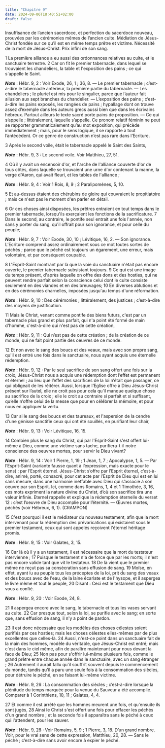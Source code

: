 ```yaml
---
title: "Chapitre 9"
date: 2024-09-06T18:40:51+02:00
draft: false
---
```



Insuffisance de l’ancien sacerdoce, et perfection du sacerdoce nouveau, prouvées par les cérémonies mêmes de l’ancien culte.
Médiation de Jésus-Christ fondée sur ce qu’il est en même temps prêtre et victime.
Nécessité de la mort de Jésus-Christ.
Prix infini de son sang.


1 La première alliance a eu aussi des ordonnances relatives au culte, et le sanctuaire terrestre. 2 Car on fit le premier tabernacle, dans lequel se trouvaient les chandeliers, la table et l'exposition des pains ; ce qui s'appelle le Saint.

***Note*** :  Hébr. 9, 2 : Voir Exode, 26, 1 ; 36, 8. ― Le premier tabernacle ; c’est-à-dire le tabernacle antérieur, la première partie du tabernacle. ― Les chandeliers ; le pluriel est mis pour le singulier, parce que l’auteur fait allusion aux sept branches du chandelier. ― L’exposition des pains ; c’est-à-dire les pains exposés, les rangées de pains ; hypallage dont on trouve assez d’exemple dans les auteurs grecs aussi bien que dans les écrivains hébreux. Partout ailleurs le texte sacré porte pains de proposition. ― Ce qui s’appelle ; littéralement, laquelle s’appelle. Ce pronom relatif féminin ne peut se rapporter grammaticalement qu’au mot exposition, qui précède immédiatement ; mais, pour le sens logique, il se rapporte à tout l’antécédent. Or ce genre de construction n’est pas rare dans l’Ecriture.

3 Après le second voile, était le tabernacle appelé le Saint des Saints,

***Note*** :  Hébr. 9, 3 : Le second voile. Voir Matthieu, 27, 51.

4 Où il y avait un encensoir d'or, et l'arche de l'alliance couverte d'or de tous côtés, dans laquelle se trouvaient une urne d'or contenant la manne, la verge d'Aaron, qui avait fleuri, et les tables de l'alliance ;

***Note*** :  Hébr. 9, 4 : Voir 1 Rois, 8, 9 ; 2 Paralipomènes, 5, 10.

5 Et au-dessus étaient des chérubins de gloire qui couvraient le propitiatoire ; mais ce n'est pas le moment d'en parler en détail.


6 Or ces choses ainsi disposées, les prêtres entraient en tout temps dans le premier tabernacle, lorsqu'ils exerçaient les fonctions de la sacrificature. 7 Dans le second, au contraire, le pontife seul entrait une fois l'année, non sans y porter du sang, qu'il offrait pour son ignorance, et pour celle du peuple;

***Note*** :  Hébr. 9, 7 : Voir Exode, 30, 10 ; Lévitique, 16, 2. ― Son ignorance. L’Ecriture comprend assez ordinairement sous ce mot toutes sortes de péchés ; parce que le péché est toujours un égarement, une erreur, mais volontaire, et par conséquent coupable.

8 L'Esprit-Saint montrant par là que la voie du sanctuaire n'était pas encore ouverte, le premier tabernacle subsistant toujours. 9 Ce qui est une image du temps présent, d'après laquelle on offre des dons et des hosties, qui ne peuvent rendre parfait selon la conscience celui dont le culte consiste seulement en des viandes et en des breuvages; 10 En diverses ablutions et en des cérémonies charnelles, imposées jusqu'au temps d'une réformation.

***Note*** :  Hébr. 9, 10 : Des cérémonies ; littéralement, des justices ; c’est-à-dire des moyens de justification.


11 Mais le Christ, venant comme pontife des biens futurs, c'est par un tabernacle plus grand et plus parfait, qui n'a point été formé de main d'homme, c'est-à-dire qui n'est pas de cette création,

***Note*** :  Hébr. 9, 11 : Qui n’est pas de cette création ; de la création de ce monde, qui ne fait point partie des oeuvres de ce monde.

12 Et non avec le sang des boucs et des veaux, mais avec son propre sang, qu'il est entré une fois dans le sanctuaire, nous ayant acquis une éternelle rédemption.

***Note*** :  Hébr. 9, 12 : Par le seul sacrifice de son sang offert une fois sur la croix, Jésus-Christ nous a acquis une rédemption dont l’effet est permanent et éternel ; au lieu que l’effet des sacrifices de la loi n’était que passager, ce qui obligeait de les réitérer. Aussi, lorsque l’Eglise offre à Dieu Jésus-Christ présent sur l’autel, elle ne croit pas pour cela qu’il manque quelque chose au sacrifice de la croix ; elle le croit au contraire si parfait et si suffisant, qu’elle n’offre celui de la messe que pour en célébrer la mémoire, et pour nous en appliquer la vertu.

13 Car si le sang des boucs et des taureaux, et l'aspersion de la cendre d'une génisse sanctifie ceux qui ont été souillés, en purifiant leur chair,

***Note*** :  Hébr. 9, 13 : Voir Lévitique, 16, 15.

14 Combien plus le sang du Christ, qui par l'Esprit-Saint s'est offert lui-même à Dieu, comme une victime sans tache, purifiera-t-il notre conscience des oeuvres mortes, pour servir le Dieu vivant?

***Note*** :  Hébr. 9, 14 : Voir 1 Pierre, 1, 19 ; 1 Jean, 1, 7 ; Apocalypse, 1, 5. ― Par l’Esprit-Saint (variante fausse quant à l’expression, mais exacte pour le sens) : par l’Esprit éternel. Jésus-Christ s’offre par l’Esprit éternel, c’est-à-dire, animé, porté, consacré, pour cet acte par l’Esprit de Dieu qui est en lui sans mesure, dans une harmonie ineffable avec Dieu qui s’associe à son oeuvre par son Esprit. Ici, comme dans Romains, 1, 4 et 1 Timothée, 3, 16, ces mots expriment la nature divine du Christ, d’où son sacrifice tira une valeur infinie. Eternel rappelle et explique la rédemption éternelle du verset 12 : c’est l’oeuvre de Dieu accomplie pour l’éternité. ― Œuvres mortes, péchés (voir Hébreux, 6, 1). (CRAMPON)


15 C'est pourquoi il est le médiateur du nouveau testament, afin que la mort intervenant pour la rédemption des prévarications qui existaient sous le premier testament, ceux qui sont appelés reçoivent l'éternel héritage promis.

***Note*** :  Hébr. 9, 15 : Voir Galates, 3, 15.

16 Car là où il y a un testament, il est nécessaire que la mort du testateur intervienne ; 17 Puisque le testament n'a de force que par les morts; il n'est pas encore valide tant que vit le testateur. 18 De là vient que le premier même ne reçut pas sa consécration sans effusion de sang. 19 Moïse, en effet, ayant lu au peuple tous les préceptes de la loi, prit du sang des veaux et des boucs avec de l'eau, de la laine écarlate et de l'hysope, et il aspergea le livre même et tout le peuple, 20 Disant : Ceci est le testament que Dieu vous a confié.

***Note*** :  Hébr. 9, 20 : Voir Exode, 24, 8.

21 Il aspergea encore avec le sang, le tabernacle et tous les vases servant au culte. 22 Car presque tout, selon la loi, se purifie avec le sang; en sorte que, sans effusion de sang, il n'y a point de pardon.


23 Il est donc nécessaire que les modèles des choses célestes soient purifiés par ces hosties; mais les choses célestes elles-mêmes par de plus excellentes que celles-là. 24 Aussi, n'est-ce point dans un sanctuaire fait de la main des hommes, modèle du véritable, que Jésus-Christ est entré; mais c'est dans le ciel même, afin de paraître maintenant pour nous devant la face de Dieu; 25 Non pas pour s'offrir lui-même plusieurs fois, comme le grand prêtre entre chaque année dans le sanctuaire, avec un sang étranger ; 26 Autrement il aurait fallu qu'il souffrît souvent depuis le commencement du monde, tandis qu'il a paru une seule fois à la consommation des siècles, pour détruire le péché, en se faisant lui-même victime.

***Note*** :  Hébr. 9, 26 : La consommation des siècles ; c’est-à-dire lorsque la plénitude du temps marquée pour la venue du Sauveur a été accomplie. Comparer à 1 Corinthiens, 10, 11 ; Galates, 4, 4.

27 Et comme il est arrêté que les hommes meurent une fois, et qu'ensuite ils sont jugés, 28 Ainsi le Christ s'est offert une fois pour effacer les péchés d'un grand nombre ; et la seconde fois il apparaîtra sans le péché à ceux qui l'attendent, pour les sauver.

***Note*** :  Hébr. 9, 28 : Voir Romains, 5, 9 ; 1 Pierre, 3, 18. D’un grand nombre. Voir, pour le vrai sens de cette expression, Matthieu, 20, 28. ― Sans le péché ; c’est-à-dire sans avoir encore à expier le péché.

